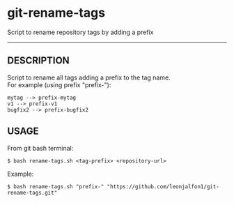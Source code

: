 # git-rename-tags
Script to rename repository tags by adding a prefix

---

## DESCRIPTION

Script to rename all tags adding a prefix to the tag name.  
For example (using prefix "prefix-"):

```
mytag --> prefix-mytag
v1 --> prefix-v1
bugfix2 --> prefix-bugfix2
```

## USAGE

From git bash terminal:

```
$ bash rename-tags.sh <tag-prefix> <repository-url>
```

Example:

```
$ bash rename-tags.sh "prefix-" "https://github.com/leonjalfon1/git-rename-tags.git"
```
